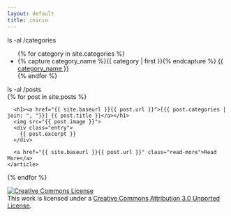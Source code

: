 ```yaml
---
layout: default
title: inicio
---
```

<span class="console-input" data-prompt="uqbar@col:~$ ">ls -al /categories</span>   
<ul class="categories-list">
{% for category in site.categories %}
    <li>
    {% capture category_name %}{{ category | first }}{% endcapture %}
    <a name="{{ category_name | slugize }}" href="/category/{{ category_name }}">{{ category_name }}</a>
    </li>
{% endfor %}
</ul>
<span class="console-input" data-prompt="uqbar@col:~$ ">ls -al /posts</span>   
<div class="posts">
  {% for post in site.posts %}
    <article class="post">

      <h1><a href="{{ site.baseurl }}{{ post.url }}">[{{ post.categories | join: ", "}}] {{ post.title }}</a></h1>
      <img src="{{ post.image }}">
      <div class="entry">
        {{ post.excerpt }}
      </div>

      <a href="{{ site.baseurl }}{{ post.url }}" class="read-more">Read More</a>
    </article>
  {% endfor %}
</div>

<a rel="license" href="http://creativecommons.org/licenses/by/3.0/"><img alt="Creative Commons License" style="border-width:0" src="https://i.creativecommons.org/l/by/3.0/88x31.png" /></a><br />This work is licensed under a <a rel="license" href="http://creativecommons.org/licenses/by/3.0/">Creative Commons Attribution 3.0 Unported License</a>.
